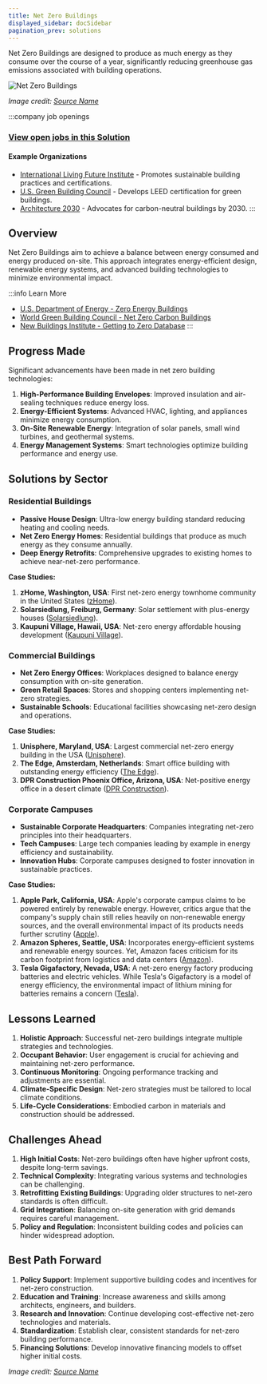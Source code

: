 ```yaml
---
title: Net Zero Buildings
displayed_sidebar: docSidebar
pagination_prev: solutions
---
```


Net Zero Buildings are designed to produce as much energy as they consume over the course of a year, significantly reducing greenhouse gas emissions associated with building operations.

![Net Zero Buildings](../static/img/net-zero-buildings.jpg)

*Image credit: [Source Name](https://www.example.com)*

:::company job openings
### [View open jobs in this Solution](https://climatebase.org/jobs?l=&q=&drawdown_solutions=Net+Zero+Buildings)
#### Example Organizations
- [International Living Future Institute](https://living-future.org) - Promotes sustainable building practices and certifications.
- [U.S. Green Building Council](https://www.usgbc.org) - Develops LEED certification for green buildings.
- [Architecture 2030](https://architecture2030.org) - Advocates for carbon-neutral buildings by 2030.
:::

## Overview

Net Zero Buildings aim to achieve a balance between energy consumed and energy produced on-site. This approach integrates energy-efficient design, renewable energy systems, and advanced building technologies to minimize environmental impact.

:::info Learn More
- [U.S. Department of Energy - Zero Energy Buildings](https://www.energy.gov/eere/buildings/zero-energy-buildings)
- [World Green Building Council - Net Zero Carbon Buildings](https://www.worldgbc.org/advancing-net-zero)
- [New Buildings Institute - Getting to Zero Database](https://newbuildings.org/resource/getting-to-zero-database/)
:::

## Progress Made

Significant advancements have been made in net zero building technologies:

1. **High-Performance Building Envelopes**: Improved insulation and air-sealing techniques reduce energy loss.
2. **Energy-Efficient Systems**: Advanced HVAC, lighting, and appliances minimize energy consumption.
3. **On-Site Renewable Energy**: Integration of solar panels, small wind turbines, and geothermal systems.
4. **Energy Management Systems**: Smart technologies optimize building performance and energy use.

## Solutions by Sector

### Residential Buildings
- **Passive House Design**: Ultra-low energy building standard reducing heating and cooling needs.
- **Net Zero Energy Homes**: Residential buildings that produce as much energy as they consume annually.
- **Deep Energy Retrofits**: Comprehensive upgrades to existing homes to achieve near-net-zero performance.

**Case Studies:**
1. **zHome, Washington, USA**: First net-zero energy townhome community in the United States ([zHome](https://www.kingcounty.gov/depts/dnrp/solid-waste/programs/green-building/zhome.aspx)).
2. **Solarsiedlung, Freiburg, Germany**: Solar settlement with plus-energy houses ([Solarsiedlung](https://www.freiburg.de/pb/,Len/618445.html)).
3. **Kaupuni Village, Hawaii, USA**: Net-zero energy affordable housing development ([Kaupuni Village](https://www.nrel.gov/docs/fy12osti/52610.pdf)).

### Commercial Buildings
- **Net Zero Energy Offices**: Workplaces designed to balance energy consumption with on-site generation.
- **Green Retail Spaces**: Stores and shopping centers implementing net-zero strategies.
- **Sustainable Schools**: Educational facilities showcasing net-zero design and operations.

**Case Studies:**
1. **Unisphere, Maryland, USA**: Largest commercial net-zero energy building in the USA ([Unisphere](https://www.usgbc.org/projects/unisphere)).
2. **The Edge, Amsterdam, Netherlands**: Smart office building with outstanding energy efficiency ([The Edge](https://www.bloomberg.com/features/2015-the-edge-the-worlds-greenest-building/)).
3. **DPR Construction Phoenix Office, Arizona, USA**: Net-positive energy office in a desert climate ([DPR Construction](https://www.dpr.com/projects/dpr-phoenix-regional-office)).

### Corporate Campuses
- **Sustainable Corporate Headquarters**: Companies integrating net-zero principles into their headquarters.
- **Tech Campuses**: Large tech companies leading by example in energy efficiency and sustainability.
- **Innovation Hubs**: Corporate campuses designed to foster innovation in sustainable practices.

**Case Studies:**
1. **Apple Park, California, USA**: Apple's corporate campus claims to be powered entirely by renewable energy. However, critics argue that the company's supply chain still relies heavily on non-renewable energy sources, and the overall environmental impact of its products needs further scrutiny ([Apple](https://www.apple.com/apple-park/)).
2. **Amazon Spheres, Seattle, USA**: Incorporates energy-efficient systems and renewable energy sources. Yet, Amazon faces criticism for its carbon footprint from logistics and data centers ([Amazon](https://www.aboutamazon.com/news/workplace/inside-the-amazon-spheres)).
3. **Tesla Gigafactory, Nevada, USA**: A net-zero energy factory producing batteries and electric vehicles. While Tesla's Gigafactory is a model of energy efficiency, the environmental impact of lithium mining for batteries remains a concern ([Tesla](https://www.tesla.com/gigafactory)).

## Lessons Learned

1. **Holistic Approach**: Successful net-zero buildings integrate multiple strategies and technologies.
2. **Occupant Behavior**: User engagement is crucial for achieving and maintaining net-zero performance.
3. **Continuous Monitoring**: Ongoing performance tracking and adjustments are essential.
4. **Climate-Specific Design**: Net-zero strategies must be tailored to local climate conditions.
5. **Life-Cycle Considerations**: Embodied carbon in materials and construction should be addressed.

## Challenges Ahead

1. **High Initial Costs**: Net-zero buildings often have higher upfront costs, despite long-term savings.
2. **Technical Complexity**: Integrating various systems and technologies can be challenging.
3. **Retrofitting Existing Buildings**: Upgrading older structures to net-zero standards is often difficult.
4. **Grid Integration**: Balancing on-site generation with grid demands requires careful management.
5. **Policy and Regulation**: Inconsistent building codes and policies can hinder widespread adoption.

## Best Path Forward

1. **Policy Support**: Implement supportive building codes and incentives for net-zero construction.
2. **Education and Training**: Increase awareness and skills among architects, engineers, and builders.
3. **Research and Innovation**: Continue developing cost-effective net-zero technologies and materials.
4. **Standardization**: Establish clear, consistent standards for net-zero building performance.
5. **Financing Solutions**: Develop innovative financing models to offset higher initial costs.

*Image credit: [Source Name](https://www.example.com)*
